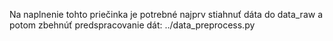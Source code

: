 Na naplnenie tohto priečinka je potrebné najprv stiahnuť dáta do data_raw a potom zbehnúť predspracovanie dát:
../data_preprocess.py
